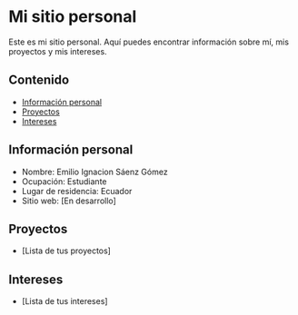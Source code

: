 # Mi sitio personal
Este es mi sitio personal. Aquí puedes encontrar información sobre mí, mis
proyectos y mis intereses.
## Contenido
* [Información personal](#información-personal)
* [Proyectos](#proyectos)
* [Intereses](#intereses)
## Información personal
* Nombre: Emilio Ignacion Sáenz Gómez
* Ocupación:  Estudiante
* Lugar de residencia: Ecuador
* Sitio web: [En desarrollo]
## Proyectos
* [Lista de tus proyectos]
## Intereses
* [Lista de tus intereses]
